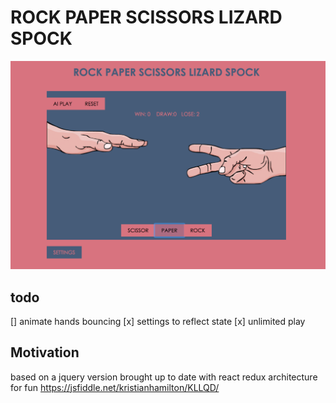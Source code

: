# ROCK PAPER SCISSORS LIZARD SPOCK

![Phaser](/src/images/gameplay.png)

## todo

[] animate hands bouncing
[x] settings to reflect state
[x] unlimited play

## Motivation

based on a jquery version brought up to date with react redux architecture for fun
https://jsfiddle.net/kristianhamilton/KLLQD/
